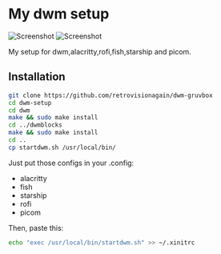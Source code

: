 # My dwm setup

![Screenshot](https://github.com/retrovisionagain/dwm-setup/blob/main/tokyo-night.png)
![Screenshot](https://github.com/retrovisionagain/dwm-setup/blob/main/tokyo-night-void.png)

My setup for dwm,alacritty,rofi,fish,starship and picom.

## Installation
```bash
git clone https://github.com/retrovisionagain/dwm-gruvbox
cd dwm-setup
cd dwm
make && sudo make install
cd ../dwmblocks
make && sudo make install
cd ..
cp startdwm.sh /usr/local/bin/
```

Just put those configs in your .config:
- alacritty
- fish
- starship
- rofi
- picom

Then, paste this:
```bash
echo "exec /usr/local/bin/startdwm.sh" >> ~/.xinitrc
```
